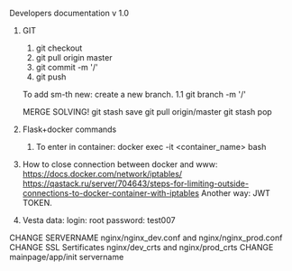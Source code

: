 Developers documentation v 1.0

1. GIT
    1. git checkout <namebranch>
    2. git pull origin master
    3. git commit -m '<urname>/<info>'
    4. git push

    To add sm-th new: create a new branch.
    1.1 git branch -m '<urname>/<info>'

    MERGE SOLVING!
    git stash save
    git pull origin/master
    git stash pop

2. Flask+docker commands

    1. To enter in container:
    docker exec -it <container_name> bash

3. How to close connection between docker and www:
    https://docs.docker.com/network/iptables/
    https://qastack.ru/server/704643/steps-for-limiting-outside-connections-to-docker-container-with-iptables
    Another way: JWT TOKEN.

4. Vesta data:
    login: root
    password: test007

CHANGE SERVERNAME nginx/nginx_dev.conf and nginx/nginx_prod.conf
CHANGE SSL Sertificates nginx/dev_crts and nginx/prod_crts
CHANGE mainpage/app/init servername